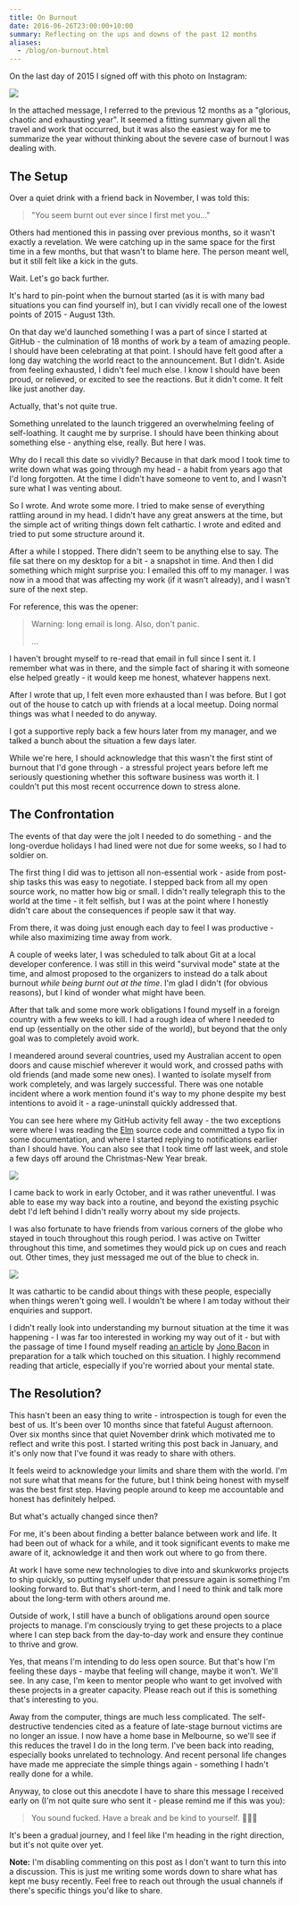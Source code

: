 ```yaml
---
title: On Burnout
date: 2016-06-26T23:00:00+10:00
summary: Reflecting on the ups and downs of the past 12 months
aliases:
  - /blog/on-burnout.html
---
```


On the last day of 2015 I signed off with this photo on Instagram:


<picture>
  <source type="image/webp" srcset="/images/on-burnout/beach.webp">
  <source type="image/png" srcset="/images/on-burnout/beach.png">
  <img src="/images/on-burnout/beach.png" class="align-center" />
</picture>

In the attached message, I referred to the previous 12 months as a "glorious, chaotic and exhausting year". It seemed a fitting summary given all the travel and work that occurred, but it was also the easiest way for me to summarize the year without thinking about the severe case of burnout I was dealing with.

## The Setup

Over a quiet drink with a friend back in November, I was told this:

> "You seem burnt out ever since I first met you..."

Others had mentioned this in passing over previous months, so it wasn't exactly a revelation. We were catching up in the same space for the first time in a few months, but that wasn't to blame here. The person meant well, but it still felt like a kick in the guts.

Wait. Let's go back further.

It's hard to pin-point when the burnout started (as it is with many bad situations you can find yourself in), but I can vividly recall one of the lowest points of 2015 - August 13th.

On that day we'd launched something I was a part of since I started at GitHub - the culmination of 18 months of work by a team of amazing people. I should have been celebrating at that point. I should have felt good after a long day watching the world react to the announcement. But I didn't. Aside from feeling exhausted, I didn't feel much else. I know I should have been proud, or relieved, or excited to see the reactions. But it didn't come. It felt like just another day.

Actually, that's not quite true.

Something unrelated to the launch triggered an overwhelming feeling of self-loathing. It caught me by surprise. I should have been thinking about something else - anything else, really. But here I was.

Why do I recall this date so vividly? Because in that dark mood I took time to write down what was going through my head - a habit from years ago that I'd long forgotten. At the time I didn't have someone to vent to, and I wasn't sure what I was venting about.

So I wrote. And wrote some more. I tried to make sense of everything rattling around in my head. I didn't have any great answers at the time, but the simple act of writing things down felt cathartic. I wrote and edited and tried to put some structure around it.

After a while I stopped. There didn't seem to be anything else to say. The file sat there on my desktop for a bit - a snapshot in time. And then I did something which might surprise you: I emailed this off to my manager. I was now in a mood that was affecting my work (if it wasn't already), and I wasn't sure of the next step.

For reference, this was the opener:

> Warning: long email is long. Also, don't panic.
>
> ...

I haven't brought myself to re-read that email in full since I sent it. I remember what was in there, and the simple fact of sharing it with someone else helped greatly - it would keep me honest, whatever happens next.

After I wrote that up, I felt even more exhausted than I was before. But I got out of the house to catch up with friends at a local meetup. Doing normal things was what I needed to do anyway.

I got a supportive reply back a few hours later from my manager, and we talked a bunch about the situation a few days later.

While we're here, I should acknowledge that this wasn't the first stint of burnout that I'd gone through - a stressful project years before left me seriously questioning whether this software business was worth it. I couldn't put this most recent occurrence down to stress alone.

## The Confrontation

The events of that day were the jolt I needed to do something - and the long-overdue holidays I had lined were not due for some weeks, so I had to soldier on.

The first thing I did was to jettison all non-essential work - aside from post-ship tasks this was easy to negotiate. I stepped back from all my open source work, no matter how big or small. I didn't really telegraph this to the world at the time - it felt selfish, but I was at the point where I honestly didn't care about the consequences if people saw it that way.

From there, it was doing just enough each day to feel I was productive - while also maximizing time away from work.

A couple of weeks later, I was scheduled to talk about Git at a local developer conference. I was still in this weird "survival mode" state at the time, and almost proposed to the organizers to instead do a talk about burnout _while being burnt out at the time_. I'm glad I didn't (for obvious reasons), but I kind of wonder what might have been.

After that talk and some more work obligations I found myself in a foreign country with a few weeks to kill. I had a rough idea of where I needed to end up (essentially on the other side of the world), but beyond that the only goal was to completely avoid work.

I meandered around several countries, used my Australian accent to open doors and cause mischief wherever it would work, and crossed paths with old friends (and made some new ones). I wanted to isolate myself from work completely, and was largely successful. There was one notable incident where a work mention found it's way to my phone despite my best intentions to avoid it - a rage-uninstall quickly addressed that.

You can see here where my GitHub activity fell away - the two exceptions were where I was reading the [Elm](http://elm-lang.org/) source code and committed a typo fix in some documentation, and where I started replying to notifications earlier than I should have. You can also see that I took time off last week, and stole a few days off around the Christmas-New Year break.

<picture>
  <source type="image/webp" srcset="/images/on-burnout/contributions.webp">
  <source type="image/png" srcset="/images/on-burnout/contributions.png">
  <img src="/images/on-burnout/contributions.png" class="align-center" />
</picture>

I came back to work in early October, and it was rather uneventful. I was able to ease my way back into a routine, and beyond the existing psychic debt I'd left behind I didn't really worry about my side projects.

I was also fortunate to have friends from various corners of the globe who stayed in touch throughout this rough period. I was active on Twitter throughout this time, and sometimes they would pick up on cues and reach out. Other times, they just messaged me out of the blue to check in.

<picture>
  <source type="image/webp" srcset="/images/on-burnout/tweets.webp">
  <source type="image/png" srcset="/images/on-burnout/tweets.png">
  <img src="/images/on-burnout/tweets.webp" class="align-center" />
</picture>

It was cathartic to be candid about things with these people, especially when things weren't going well. I wouldn't be where I am today without their enquiries and support.

I didn't really look into understanding my burnout situation at the time it was happening - I was far too interested in working my way out of it - but with the passage of time I found myself reading [an article](https://opensource.com/business/15/12/avoid-burnout-live-happy) by [Jono Bacon](https://twitter.com/jonobacon) in preparation for a talk which touched on this situation. I highly recommend reading that article, especially if you're worried about your mental state.

## The Resolution?

This hasn't been an easy thing to write - introspection is tough for even the best of us. It's been over 10 months since that fateful August afternoon. Over six months since that quiet November drink which motivated me to reflect and write this post. I started writing this post back in January, and it's only now that I've found it was ready to share with others.

It feels weird to acknowledge your limits and share them with the world. I'm not sure what that means for the future, but I think being honest with myself was the best first step. Having people around to keep me accountable and honest has definitely helped.

But what's actually changed since then?

For me, it's been about finding a better balance between work and life. It had been out of whack for a while, and it took significant events to make me aware of it, acknowledge it and then work out where to go from there.

At work I have some new technologies to dive into and skunkworks projects to ship quickly, so putting myself under that pressure again is something I'm looking forward to. But that's short-term, and I need to think and talk more about the long-term with others around me.

Outside of work, I still have a bunch of obligations around open source projects to manage. I'm consciously trying to get these projects to a place where I can step back from the day-to-day work and ensure they continue to thrive and grow.

Yes, that means I'm intending to do less open source. But that's how I'm feeling these days - maybe that feeling will change, maybe it won't. We'll see. In any case, I'm keen to mentor people who want to get involved with these projects in a greater capacity. Please reach out if this is something that's interesting to you.

Away from the computer, things are much less complicated. The self-destructive tendencies cited as a feature of late-stage burnout victims are no longer an issue. I now have a home base in Melbourne, so we'll see if this reduces the travel I do in the long term. I've been back into reading, especially books unrelated to technology. And recent personal life changes have made me appreciate the simple things again - something I hadn't really done for a while.

Anyway, to close out this anecdote I have to share this message I received early on (I'm not quite sure who sent it - please remind me if this was you):

> You sound fucked. Have a break and be kind to yourself. 💖💖💖

It's been a gradual journey, and I feel like I'm heading in the right direction, but it's not quite over yet.

**Note:** I'm disabling commenting on this post as I don't want to turn this into a discussion. This is just me writing some words down to share what has kept me busy recently. Feel free to reach out through the usual channels if there's specific things you'd like to share.
